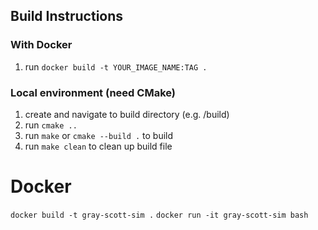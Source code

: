 ## Build Instructions
### With Docker
1. run `docker build -t YOUR_IMAGE_NAME:TAG .`

### Local environment (need CMake)
1. create and navigate to build directory (e.g. /build)
2. run `cmake ..`
3. run `make` or `cmake --build .` to build
4. run `make clean` to clean up build file

# Docker
`docker build -t gray-scott-sim .`
`docker run -it gray-scott-sim bash`


